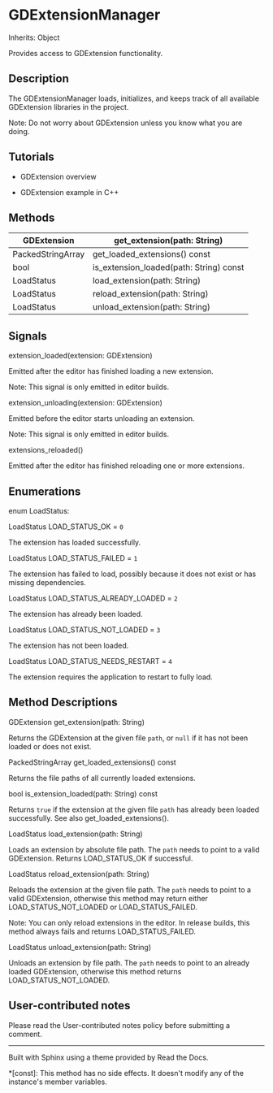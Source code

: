 # GDExtensionManager

Inherits: Object

Provides access to GDExtension functionality.

## Description

The GDExtensionManager loads, initializes, and keeps track of all available
GDExtension libraries in the project.

Note: Do not worry about GDExtension unless you know what you are doing.

## Tutorials

  * GDExtension overview

  * GDExtension example in C++

## Methods

GDExtension | get_extension(path: String)  
---|---  
PackedStringArray | get_loaded_extensions() const  
bool | is_extension_loaded(path: String) const  
LoadStatus | load_extension(path: String)  
LoadStatus | reload_extension(path: String)  
LoadStatus | unload_extension(path: String)  
  
## Signals

extension_loaded(extension: GDExtension)

Emitted after the editor has finished loading a new extension.

Note: This signal is only emitted in editor builds.

extension_unloading(extension: GDExtension)

Emitted before the editor starts unloading an extension.

Note: This signal is only emitted in editor builds.

extensions_reloaded()

Emitted after the editor has finished reloading one or more extensions.

## Enumerations

enum LoadStatus:

LoadStatus LOAD_STATUS_OK = `0`

The extension has loaded successfully.

LoadStatus LOAD_STATUS_FAILED = `1`

The extension has failed to load, possibly because it does not exist or has
missing dependencies.

LoadStatus LOAD_STATUS_ALREADY_LOADED = `2`

The extension has already been loaded.

LoadStatus LOAD_STATUS_NOT_LOADED = `3`

The extension has not been loaded.

LoadStatus LOAD_STATUS_NEEDS_RESTART = `4`

The extension requires the application to restart to fully load.

## Method Descriptions

GDExtension get_extension(path: String)

Returns the GDExtension at the given file `path`, or `null` if it has not been
loaded or does not exist.

PackedStringArray get_loaded_extensions() const

Returns the file paths of all currently loaded extensions.

bool is_extension_loaded(path: String) const

Returns `true` if the extension at the given file `path` has already been
loaded successfully. See also get_loaded_extensions().

LoadStatus load_extension(path: String)

Loads an extension by absolute file path. The `path` needs to point to a valid
GDExtension. Returns LOAD_STATUS_OK if successful.

LoadStatus reload_extension(path: String)

Reloads the extension at the given file path. The `path` needs to point to a
valid GDExtension, otherwise this method may return either
LOAD_STATUS_NOT_LOADED or LOAD_STATUS_FAILED.

Note: You can only reload extensions in the editor. In release builds, this
method always fails and returns LOAD_STATUS_FAILED.

LoadStatus unload_extension(path: String)

Unloads an extension by file path. The `path` needs to point to an already
loaded GDExtension, otherwise this method returns LOAD_STATUS_NOT_LOADED.

## User-contributed notes

Please read the User-contributed notes policy before submitting a comment.

* * *

Built with Sphinx using a theme provided by Read the Docs.

  *[const]: This method has no side effects. It doesn't modify any of the instance's member variables.

